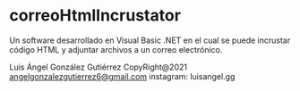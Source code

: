 # correoHtmlIncrustator
Un software desarrollado en Visual Basic .NET en el cual se puede incrustar código HTML y adjuntar archivos a un correo electrónico.

Luis Ángel González Gutiérrez CopyRight@2021
angelgonzalezgutierrez6@gmail.com
instagram: luisangel.gg
